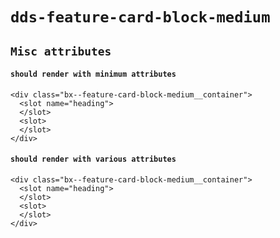 # `dds-feature-card-block-medium`

## `Misc attributes`

####   `should render with minimum attributes`

```
<div class="bx--feature-card-block-medium__container">
  <slot name="heading">
  </slot>
  <slot>
  </slot>
</div>

```

####   `should render with various attributes`

```
<div class="bx--feature-card-block-medium__container">
  <slot name="heading">
  </slot>
  <slot>
  </slot>
</div>

```

